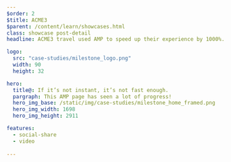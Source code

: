 ```yaml
---
$order: 2
$title: ACME3
$parent: /content/learn/showcases.html
class: showcase post-detail
headline: ACME3 travel used AMP to speed up their experience by 1000%. Users on all devices experience the lightning fast experience.

logo:
  src: "case-studies/milestone_logo.png"
  width: 90  
  height: 32

hero:
  title@: If it’s not instant, it’s not fast enough.
  pargraph: This AMP page has seen a lot of progress!
  hero_img_base: /static/img/case-studies/milestone_home_framed.png
  hero_img_width: 1698
  hero_img_height: 2911

features:
  - social-share
  - video
  
---
```


<div class="img-right">
    <amp-img width="271" height="539" layout="responsive" src="/static/img/case-studies/cnbc1.png"></amp-img>
</div>



